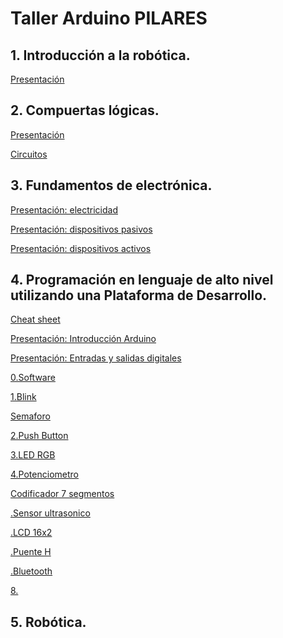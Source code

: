 # Taller Arduino PILARES
 
## 1. Introducción a la robótica.
[Presentación](https://www.canva.com/design/DAD7pNUmb-g/gui4k_kAUmm3ORPKMxsVkA/view?utm_content=DAD7pNUmb-g&utm_campaign=designshare&utm_medium=link&utm_source=publishsharelink)

## 2. Compuertas lógicas.
[Presentación](https://www.canva.com/design/DAEChwHsu3g/vc28_TdSA5KYvejCuZoTpQ/view?utm_content=DAEChwHsu3g&utm_campaign=designshare&utm_medium=link&utm_source=publishsharelink)

[Circuitos](https://github.com/angelumoca21/TallerArduinoPILARES/tree/main/compuertas)

## 3. Fundamentos de electrónica.
[Presentación: electricidad](https://www.canva.com/design/DAEBNRvjL30/CJtulI4pbIXa0hxx_8as9w/view?utm_content=DAEBNRvjL30&utm_campaign=designshare&utm_medium=link&utm_source=publishsharelink)

[Presentación: dispositivos pasivos](https://www.canva.com/design/DAEBZiBrvA4/vdMHqavQo9m4N09cCcI4sA/view?utm_content=DAEBZiBrvA4&utm_campaign=designshare&utm_medium=link&utm_source=publishsharelink)

[Presentación: dispositivos activos](https://www.canva.com/design/DAEBKy_96pg/4SyA2ZHJ3sOBBRYAWiodpg/view?utm_content=DAEBKy_96pg&utm_campaign=designshare&utm_medium=link&utm_source=publishsharelink)

## 4. Programación en lenguaje de alto nivel utilizando una Plataforma de Desarrollo.
[Cheat sheet](https://github.com/angelumoca21/TallerArduinoPILARES/tree/main/CheatSheet)

[Presentación: Introducción Arduino](https://www.canva.com/design/DAEDLf8KtWA/fxwwnqJKMQ1AjC1vqci7aw/view?utm_content=DAEDLf8KtWA&utm_campaign=designshare&utm_medium=link&utm_source=publishsharelink)

[Presentación: Entradas y salidas digitales](https://www.canva.com/design/DAEEy4uHdLo/023b1lvtF_hJpoWnJrHagQ/view?utm_content=DAEEy4uHdLo&utm_campaign=designshare&utm_medium=link&utm_source=publishsharelink)

[0.Software](https://github.com/angelumoca21/TallerArduinoPILARES/tree/main/0.Software)

[1.Blink](https://github.com/angelumoca21/TallerArduinoPILARES/tree/main/1.Blink)

[Semaforo](https://github.com/angelumoca21/TallerArduinoPILARES/tree/main/1.1Semaforo)

[2.Push Button](https://github.com/angelumoca21/TallerArduinoPILARES/tree/main/2.Push_Button)

[3.LED RGB](https://github.com/angelumoca21/TallerArduinoPILARES/tree/main/LED_RGB)

[4.Potenciometro](https://github.com/angelumoca21/TallerArduinoPILARES/tree/main/Potenciometro)

[Codificador 7 segmentos](https://github.com/angelumoca21/TallerArduinoPILARES/tree/main/3.Codificador)

[.Sensor ultrasonico]()

[.LCD 16x2](https://github.com/angelumoca21/TallerArduinoPILARES/tree/main/5.LCD)

[.Puente H](https://github.com/angelumoca21/TallerArduinoPILARES/tree/main/6.Puente%20H)

[.Bluetooth](https://github.com/angelumoca21/TallerArduinoPILARES/tree/main/7.Bluetooth)

[8.]()


## 5. Robótica.